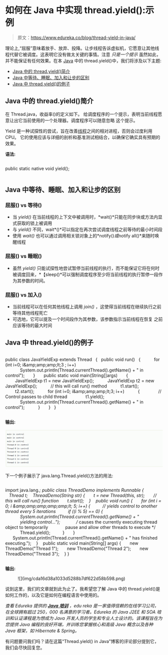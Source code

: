 # 如何在 Java 中实现 thread.yield():示例

> 原文：<https://www.edureka.co/blog/thread-yield-in-java/>

理论上,“屈服”意味着放手、放弃、投降。让步线程告诉虚拟机，它愿意让其他线程代替它被调度。这表明它没有做太关键的事情。注意 *只是一个提示* 虽然如此，并不能保证有任何效果。在本 [Java](https://www.edureka.co/blog/java-tutorial/) 中的 thread.yield()中，我们将涉及以下主题:

*   [Java 中的 thread.yield()简介](#intro)
*   [Java 中等待、睡眠、加入和让步的区别](#difference)
*   [Java 中 thread.yield()的例子](#example)

## **Java 中的 thread.yield()简介**

在 Thread.java，收益率()的定义如下。 给调度程序的一个提示，表明当前线程愿意让出它当前使用的一个处理器。调度程序可以随意忽略 这个提示。

Yield 是一种试探性的尝试，旨在改善[线程](https://www.edureka.co/blog/java-thread/)之间的相对进程，否则会过度利用 CPU。 它的使用应该与详细的剖析和基准测试相结合，以确保它确实具有预期的效果。

**语法:**

```

```
public static native void yield();
```

```

## **Java 中等待、睡眠、加入和让步的区别**

### **屈服()** **vs** **等待()**

*   当 *yield()* 在当前线程的上下文中被调用时，*wait()*只能在同步块或方法内显式获取的锁上被调用
*   与 *yield()* 不同，wait*()*可以指定在再次尝试调度线程之前等待的最小时间段
*   使用 *wait()* 也可以通过调用相关锁对象上的*notify()*或*notify all()*来随时唤醒线程

### **屈服()** **vs** **睡眠()**

*   虽然 *yield()* 只能试探性地尝试暂停当前线程的执行，而不能保证它将在何时被调度回来，*【sleep()*可以强制调度程序至少将当前线程的执行暂停一段作为其参数的时间。

### **屈服()** **vs** **加入()**

*   当前线程可以在任何其他线程上调用 *join()* ，这使得当前线程在继续执行之前等待其他线程死亡
*   可选地，它可以提及一个时间段作为其参数，该参数指示当前线程在恢复 之前应该等待的最大时间

## **Java 中 thread.yield()的例子**

```

```
public class JavaYieldExp extends Thread  
{  
public void run()  
{  
        for (int i=0; i&amp;amp;amp;amp;lt;3 ; i++)  
            System.out.println(Thread.currentThread().getName() + " in control");  
    }  
    public static void main(String[]args)  
    {  
        JavaYieldExp t1 = new JavaYieldExp();  
        JavaYieldExp t2 = new JavaYieldExp();  
        // this will call run() method  
        t1.start();  
        t2.start();  
        for (int i=0; i&amp;amp;amp;amp;lt;3; i++)  
        {  
            // Control passes to child thread  
            t1.yield();  
            System.out.println(Thread.currentThread().getName() + " in control");  
        }  
    }  
}  
```

```

**输出:**

![thread.yield() in Java](img/bae1458c39a5ce0a48d0eb90e43148bc.png)

下一个例子展示了 java.lang.Thread.yield()方法的用法:

```

```
import java.lang.*;
public class ThreadDemo implements Runnable {
   Thread t;
   ThreadDemo(String str) {
      t = new Thread(this, str);
      // this will call run() function
      t.start();
   }
   public void run() {
      for (int i = 0; i &amp;amp;amp;amp;amp;amp;lt; 5; i++) {
         // yields control to another thread every 5 iterations
         if ((i % 5) == 0) {
            System.out.println(Thread.currentThread().getName() + "
            yielding control...");
            /* causes the currently executing thread object to temporarily 
            pause and allow other threads to execute */
            Thread.yield();
         }
      }
      System.out.println(Thread.currentThread().getName() + " has finished executing.");
   }
   public static void main(String[] args) {
      new ThreadDemo("Thread 1");
      new ThreadDemo("Thread 2");
      new ThreadDemo("Thread 3");
   }
}
```

```

**输出:**

<figure class="wp-block-image">![](img/cda16d38a1033d5288b7df622d58b598.png)</figure>

说到这里，我们的文章就到此为止了。我希望您了解 Java 中的 thread.yield()是如何工作的，以及它是如何在编程语言中使用的。

*查看 Edureka 提供的  [**Java 培训**](https://www.edureka.co/java-j2ee-soa-training)* *，edu reka 是一家值得信赖的在线学习公司，在全球拥有超过 250，000 名满意的学习者。Edureka 的 Java J2EE 和 SOA 培训和认证课程是为想成为 Java 开发人员的学生和专业人士设计的。该课程旨在为您提供 Java 编程的良好开端，并训练您掌握核心和高级 Java 概念以及各种 Java 框架，如 Hibernate & Spring。*

有问题要问我们吗？请在这篇“Thread.yield() in Java”博客的评论部分提到它，我们会尽快回复您。